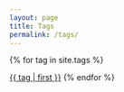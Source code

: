 ```yaml
---
layout: page
title: Tags
permalink: /tags/
---
```

{% for tag in site.tags %}

  <a class="page-link" href="{{ site.baseurl }}{{ tag | first }}">{{ tag | first }}</a>
{% endfor %}
